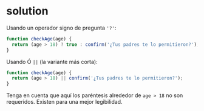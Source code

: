 # solution

Usando un operador signo de pregunta `'?'`:

```javascript
function checkAge(age) {
  return (age > 18) ? true : confirm('¿Tus padres te lo permitieron?');
}
```

Usando Ó `||` \(la variante más corta\):

```javascript
function checkAge(age) {
  return (age > 18) || confirm('¿Tus padres te lo permitieron?');
}
```

Tenga en cuenta que aquí los paréntesis alrededor de `age > 18` no son requeridos. Existen para una mejor legibilidad.

